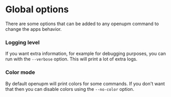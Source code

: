 # Global options

There are some options that can be added to any openupm command to change the apps behavior.

### Logging level

If you want extra information, for example for debugging purposes, you can run with the `--verbose` option. This will print a lot of extra logs.

### Color mode

By default openupm will print colors for some commands. If you don't want that then you can disable colors using the `--no-color` option.